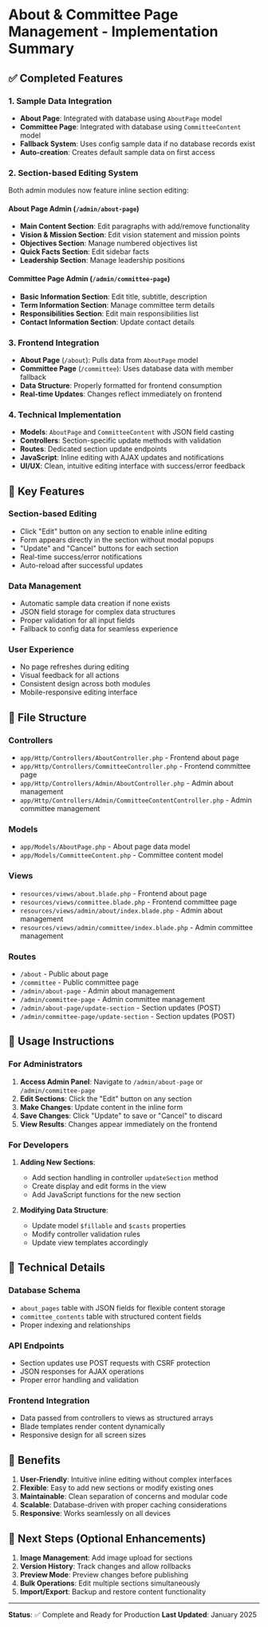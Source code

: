 # About & Committee Page Management - Implementation Summary

## ✅ Completed Features

### 1. Sample Data Integration
- **About Page**: Integrated with database using `AboutPage` model
- **Committee Page**: Integrated with database using `CommitteeContent` model
- **Fallback System**: Uses config sample data if no database records exist
- **Auto-creation**: Creates default sample data on first access

### 2. Section-based Editing System
Both admin modules now feature inline section editing:

#### About Page Admin (`/admin/about-page`)
- **Main Content Section**: Edit paragraphs with add/remove functionality
- **Vision & Mission Section**: Edit vision statement and mission points
- **Objectives Section**: Manage numbered objectives list
- **Quick Facts Section**: Edit sidebar facts
- **Leadership Section**: Manage leadership positions

#### Committee Page Admin (`/admin/committee-page`)
- **Basic Information Section**: Edit title, subtitle, description
- **Term Information Section**: Manage committee term details
- **Responsibilities Section**: Edit main responsibilities list
- **Contact Information Section**: Update contact details

### 3. Frontend Integration
- **About Page** (`/about`): Pulls data from `AboutPage` model
- **Committee Page** (`/committee`): Uses database data with member fallback
- **Data Structure**: Properly formatted for frontend consumption
- **Real-time Updates**: Changes reflect immediately on frontend

### 4. Technical Implementation
- **Models**: `AboutPage` and `CommitteeContent` with JSON field casting
- **Controllers**: Section-specific update methods with validation
- **Routes**: Dedicated section update endpoints
- **JavaScript**: Inline editing with AJAX updates and notifications
- **UI/UX**: Clean, intuitive editing interface with success/error feedback

## 🎯 Key Features

### Section-based Editing
- Click "Edit" button on any section to enable inline editing
- Form appears directly in the section without modal popups
- "Update" and "Cancel" buttons for each section
- Real-time success/error notifications
- Auto-reload after successful updates

### Data Management
- Automatic sample data creation if none exists
- JSON field storage for complex data structures
- Proper validation for all input fields
- Fallback to config data for seamless experience

### User Experience
- No page refreshes during editing
- Visual feedback for all actions
- Consistent design across both modules
- Mobile-responsive editing interface

## 📁 File Structure

### Controllers
- `app/Http/Controllers/AboutController.php` - Frontend about page
- `app/Http/Controllers/CommitteeController.php` - Frontend committee page
- `app/Http/Controllers/Admin/AboutController.php` - Admin about management
- `app/Http/Controllers/Admin/CommitteeContentController.php` - Admin committee management

### Models
- `app/Models/AboutPage.php` - About page data model
- `app/Models/CommitteeContent.php` - Committee content model

### Views
- `resources/views/about.blade.php` - Frontend about page
- `resources/views/committee.blade.php` - Frontend committee page
- `resources/views/admin/about/index.blade.php` - Admin about management
- `resources/views/admin/committee/index.blade.php` - Admin committee management

### Routes
- `/about` - Public about page
- `/committee` - Public committee page
- `/admin/about-page` - Admin about management
- `/admin/committee-page` - Admin committee management
- `/admin/about-page/update-section` - Section updates (POST)
- `/admin/committee-page/update-section` - Section updates (POST)

## 🚀 Usage Instructions

### For Administrators

1. **Access Admin Panel**: Navigate to `/admin/about-page` or `/admin/committee-page`
2. **Edit Sections**: Click the "Edit" button on any section
3. **Make Changes**: Update content in the inline form
4. **Save Changes**: Click "Update" to save or "Cancel" to discard
5. **View Results**: Changes appear immediately on the frontend

### For Developers

1. **Adding New Sections**: 
   - Add section handling in controller `updateSection` method
   - Create display and edit forms in the view
   - Add JavaScript functions for the new section

2. **Modifying Data Structure**:
   - Update model `$fillable` and `$casts` properties
   - Modify controller validation rules
   - Update view templates accordingly

## 🔧 Technical Details

### Database Schema
- `about_pages` table with JSON fields for flexible content storage
- `committee_contents` table with structured content fields
- Proper indexing and relationships

### API Endpoints
- Section updates use POST requests with CSRF protection
- JSON responses for AJAX operations
- Proper error handling and validation

### Frontend Integration
- Data passed from controllers to views as structured arrays
- Blade templates render content dynamically
- Responsive design for all screen sizes

## 🎉 Benefits

1. **User-Friendly**: Intuitive inline editing without complex interfaces
2. **Flexible**: Easy to add new sections or modify existing ones
3. **Maintainable**: Clean separation of concerns and modular code
4. **Scalable**: Database-driven with proper caching considerations
5. **Responsive**: Works seamlessly on all devices

## 📝 Next Steps (Optional Enhancements)

1. **Image Management**: Add image upload for sections
2. **Version History**: Track changes and allow rollbacks
3. **Preview Mode**: Preview changes before publishing
4. **Bulk Operations**: Edit multiple sections simultaneously
5. **Import/Export**: Backup and restore content functionality

---

**Status**: ✅ Complete and Ready for Production
**Last Updated**: January 2025